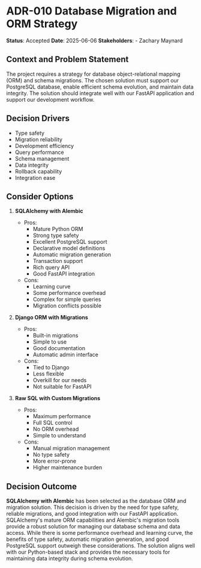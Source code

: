 # ADR-010 Database Migration and ORM Strategy
**Status**: Accepted
**Date**: 2025-06-06
**Stakeholders**:
    - Zachary Maynard

## Context and Problem Statement
The project requires a strategy for database object-relational mapping (ORM) and schema migrations. The chosen solution must support our PostgreSQL database, enable efficient schema evolution, and maintain data integrity. The solution should integrate well with our FastAPI application and support our development workflow.

## Decision Drivers
- Type safety
- Migration reliability
- Development efficiency
- Query performance
- Schema management
- Data integrity
- Rollback capability
- Integration ease

## Consider Options
1. **SQLAlchemy with Alembic**
   - Pros:
     - Mature Python ORM
     - Strong type safety
     - Excellent PostgreSQL support
     - Declarative model definitions
     - Automatic migration generation
     - Transaction support
     - Rich query API
     - Good FastAPI integration
   - Cons:
     - Learning curve
     - Some performance overhead
     - Complex for simple queries
     - Migration conflicts possible

2. **Django ORM with Migrations**
   - Pros:
     - Built-in migrations
     - Simple to use
     - Good documentation
     - Automatic admin interface
   - Cons:
     - Tied to Django
     - Less flexible
     - Overkill for our needs
     - Not suitable for FastAPI

3. **Raw SQL with Custom Migrations**
   - Pros:
     - Maximum performance
     - Full SQL control
     - No ORM overhead
     - Simple to understand
   - Cons:
     - Manual migration management
     - No type safety
     - More error-prone
     - Higher maintenance burden

## Decision Outcome
**SQLAlchemy with Alembic** has been selected as the database ORM and migration solution. This decision is driven by the need for type safety, reliable migrations, and good integration with our FastAPI application. SQLAlchemy's mature ORM capabilities and Alembic's migration tools provide a robust solution for managing our database schema and data access. While there is some performance overhead and learning curve, the benefits of type safety, automatic migration generation, and good PostgreSQL support outweigh these considerations. The solution aligns well with our Python-based stack and provides the necessary tools for maintaining data integrity during schema evolution. 